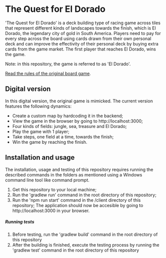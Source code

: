 # The Quest for El Dorado

'The Quest for El Dorado' is a deck building type of racing game across tiles that represent different kinds of landscapes towards the finish, which is El Dorado, the legendary city of gold in South America. Players need to pay for every step across the board using cards drawn from their own personal deck and can improve the effectivity of their personal deck by buying extra cards from the game market. The first player that reaches El Dorado, wins the game.

Note: in this repository, the game is referred to as 'El Dorado'.

[Read the rules of the original board game](https://www.ultraboardgames.com/the-quest-for-el-dorado/game-rules.php).

## Digital version

In this digital version, the original game is mimicked. The current version features the following dynamics:
* Create a custom map by hardcoding it in the backend;
* View the game in the browser by going to http://localhost:3000;
* Four kinds of fields: jungle, sea, treasure and El Dorado;
* Play the game with 1 player;
* Take steps, one field at a time, towards the finish;
* Win the game by reaching the finish.

## Installation and usage

The installation, usage and testing of this repository requires running the described commands in the folders as mentioned using a Windows command line tool like command prompt.

1. Get this repository to your local machine;
1. Run the 'gradlew run' command in the root directory of this repository;
1. Run the 'npm run start' command in the /client directory of this repository;
The application should now be accesible by going to http://localhost:3000 in your browser.

##### Running tests

1. Before testing, run the 'gradlew build' command in the root directory of this repository
1. After the building is finished, execute the testing process by running the 'gradlew test' command in the root directory of this repository